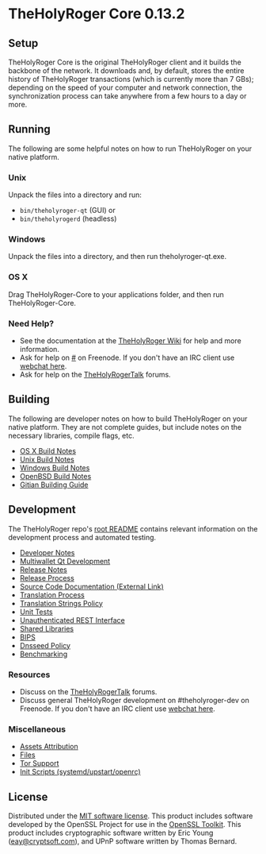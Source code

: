 TheHolyRoger Core 0.13.2
=====================

Setup
---------------------
TheHolyRoger Core is the original TheHolyRoger client and it builds the backbone of the network. It downloads and, by default, stores the entire history of TheHolyRoger transactions (which is currently more than 7 GBs); depending on the speed of your computer and network connection, the synchronization process can take anywhere from a few hours to a day or more.

Running
---------------------
The following are some helpful notes on how to run TheHolyRoger on your native platform.

### Unix

Unpack the files into a directory and run:

- `bin/theholyroger-qt` (GUI) or
- `bin/theholyrogerd` (headless)

### Windows

Unpack the files into a directory, and then run theholyroger-qt.exe.

### OS X

Drag TheHolyRoger-Core to your applications folder, and then run TheHolyRoger-Core.

### Need Help?

* See the documentation at the [TheHolyRoger Wiki](https://.info/)
for help and more information.
* Ask for help on [#](http://webchat.freenode.net?channels=) on Freenode. If you don't have an IRC client use [webchat here](http://webchat.freenode.net?channels=).
* Ask for help on the [TheHolyRogerTalk](https://litecointalk.io/) forums.

Building
---------------------
The following are developer notes on how to build TheHolyRoger on your native platform. They are not complete guides, but include notes on the necessary libraries, compile flags, etc.

- [OS X Build Notes](build-osx.md)
- [Unix Build Notes](build-unix.md)
- [Windows Build Notes](build-windows.md)
- [OpenBSD Build Notes](build-openbsd.md)
- [Gitian Building Guide](gitian-building.md)

Development
---------------------
The TheHolyRoger repo's [root README](/README.md) contains relevant information on the development process and automated testing.

- [Developer Notes](developer-notes.md)
- [Multiwallet Qt Development](multiwallet-qt.md)
- [Release Notes](release-notes.md)
- [Release Process](release-process.md)
- [Source Code Documentation (External Link)](https://dev.visucore.com/bitcoin/doxygen/)
- [Translation Process](translation_process.md)
- [Translation Strings Policy](translation_strings_policy.md)
- [Unit Tests](unit-tests.md)
- [Unauthenticated REST Interface](REST-interface.md)
- [Shared Libraries](shared-libraries.md)
- [BIPS](bips.md)
- [Dnsseed Policy](dnsseed-policy.md)
- [Benchmarking](benchmarking.md)

### Resources
* Discuss on the [TheHolyRogerTalk](https://litecointalk.io/) forums.
* Discuss general TheHolyRoger development on #theholyroger-dev on Freenode. If you don't have an IRC client use [webchat here](http://webchat.freenode.net/?channels=theholyroger-dev).

### Miscellaneous
- [Assets Attribution](assets-attribution.md)
- [Files](files.md)
- [Tor Support](tor.md)
- [Init Scripts (systemd/upstart/openrc)](init.md)

License
---------------------
Distributed under the [MIT software license](http://www.opensource.org/licenses/mit-license.php).
This product includes software developed by the OpenSSL Project for use in the [OpenSSL Toolkit](https://www.openssl.org/). This product includes
cryptographic software written by Eric Young ([eay@cryptsoft.com](mailto:eay@cryptsoft.com)), and UPnP software written by Thomas Bernard.
